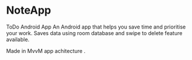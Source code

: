 # NoteApp
ToDo Android App
An Android app that helps you save time and prioritise your work.
Saves data using room database and swipe to delete feature available.

Made in MvvM app achitecture .
